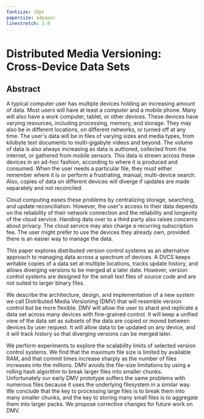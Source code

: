 ```yaml
---
fontsize: 10pt
papersize: a4paper
linestretch: 1.0
...
```


Distributed Media Versioning: Cross-Device Data Sets
=====================================================

Abstract
--------------------------------------------------

A typical computer user has multiple devices holding an increasing amount of
data. Most users will have at least a computer and a mobile phone. Many will
also have a work computer, tablet, or other devices. These devices have varying
resources, including processing, memory, and storage. They may also be in
different locations, on different networks, or turned off at any time. The
user's data will be in files of varying sizes and media types, from kilobyte
text documents to multi-gigabyte videos and beyond. The volume of data is also
always increasing as data is authored, collected from the internet, or gathered
from mobile sensors. This data is strewn across these devices in an ad-hoc
fashion, according to where it is produced and consumed. When the user needs a
particular file, they must either remember where it is or perform a frustrating,
manual, multi-device search. Also, copies of data on different devices will
diverge if updates are made separately and not reconciled.

Cloud computing eases these problems by centralizing storage, searching, and
update reconciliation. However, the user's access to their data depends on the
reliability of their network connection and the reliability and longevity of the
cloud service. Handing data over to a third party also raises concerns about
privacy. The cloud service may also charge a recurring subscription fee. The
user might prefer to use the devices they already own, provided there is an
easier way to manage the data.

This paper explores distributed version control systems as an alternative
approach to managing data across a spectrum of devices. A DVCS keeps writable
copies of a data set at multiple locations, tracks update history, and allows
diverging versions to be merged at a later date. However, version control
systems are designed for the small text files of source code and are not suited
to larger binary files.

We describe the architecture, design, and implementation of a new system we call
Distributed Media Versioning (DMV) that will resemble version control but be
more flexible. DMV will allow the user to shard and replicate a data set across
many devices with fine-grained control. It will keep a unified view of the data
set as subsets of the data are copied or moved between devices by user request.
It will allow data to be updated on any device, and it will track history so
that diverging versions can be merged later.

We perform experiments to explore the scalability limits of selected version
control systems. We find that the maximum file size is limited by available RAM,
and that commit times increase sharply as the number of files increases into the
millions. DMV avoids the file-size limitations by using a rolling hash algorithm
to break larger files into smaller chunks. Unfortunately our early DMV prototype
suffers the same problems with numerous files because it uses the underlying
filesystem in a similar way. We conclude that the key to processing large files
is to break them into many smaller chunks, and the key to storing many small
files is to aggregate them into larger packs. We propose corrective changes for
future work on DMV.
